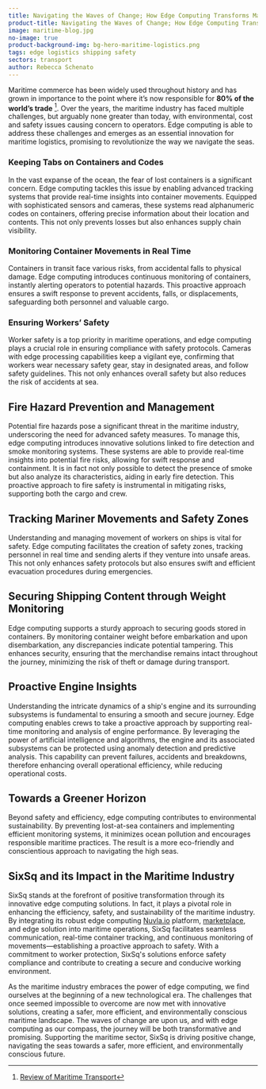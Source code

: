 ```yaml
---
title: Navigating the Waves of Change; How Edge Computing Transforms Maritime Logistics
product-title: Navigating the Waves of Change; How Edge Computing Transforms Maritime Logistics
image: maritime-blog.jpg
no-image: true
product-background-img: bg-hero-maritime-logistics.png
tags: edge logistics shipping safety
sectors: transport
author: Rebecca Schenato
---
```


Maritime commerce has been widely used throughout history and has grown in importance to the point where it’s now responsible for **80% of the world’s trade** [^1]. Over the years, the maritime industry has faced multiple challenges, but arguably none greater than today, with environmental,  cost and safety issues causing concern to operators. Edge computing is able to address these challenges and emerges as an essential innovation for maritime logistics, promising to revolutionize the way we navigate the seas.

### Keeping Tabs on Containers and Codes

In the vast expanse of the ocean, the fear of lost containers is a significant concern. Edge computing tackles this issue by enabling advanced tracking systems that provide real-time insights into container movements. Equipped with sophisticated sensors and cameras, these systems read alphanumeric codes on containers, offering precise information about their location and contents. This not only prevents losses but also enhances supply chain visibility.

### Monitoring Container Movements in Real Time

Containers in transit face various risks, from accidental falls to physical damage. Edge computing introduces continuous monitoring of containers, instantly alerting operators to potential hazards. This proactive approach ensures a swift response to prevent accidents, falls, or displacements, safeguarding both personnel and valuable cargo.

### Ensuring Workers’ Safety

Worker safety is a top priority in maritime operations, and edge computing plays a crucial role in ensuring compliance with safety protocols. Cameras with edge processing capabilities keep a vigilant eye, confirming that workers wear necessary safety gear, stay in designated areas, and follow safety guidelines. This not only enhances overall safety but also reduces the risk of accidents at sea.

## Fire Hazard Prevention and Management

Potential fire hazards pose a significant threat in the maritime industry, underscoring the need for advanced safety measures. To manage this, edge computing introduces innovative solutions linked to fire detection and smoke monitoring systems. These systems are able to provide real-time insights into potential fire risks, allowing for swift response and containment. It is in fact not only possible to detect the presence of smoke but also analyze its characteristics, aiding in early fire detection. This proactive approach to fire safety is instrumental in mitigating risks, supporting both the cargo and crew. 

## Tracking Mariner Movements and Safety Zones

Understanding and managing movement of workers on ships is vital for safety. Edge computing facilitates the creation of safety zones, tracking personnel in real time and sending alerts if they venture into unsafe areas. This not only enhances safety protocols but also ensures swift and efficient evacuation procedures during emergencies.

## Securing Shipping Content through Weight Monitoring

Edge computing supports a sturdy approach to securing goods stored in containers. By monitoring container weight before embarkation and upon disembarkation, any discrepancies indicate potential tampering. This enhances security, ensuring that the merchandise remains intact throughout the journey, minimizing the risk of theft or damage during transport.

## Proactive Engine Insights

Understanding the intricate dynamics of a ship's engine and its surrounding subsystems is fundamental to ensuring a smooth and secure journey. Edge computing enables crews to take a proactive approach by supporting real-time monitoring and analysis of engine performance. By leveraging the power of artificial intelligence and algorithms, the engine and its associated subsystems can be protected using anomaly detection and predictive analysis. This capability can prevent failures, accidents and breakdowns, therefore enhancing overall operational efficiency, while reducing operational costs.

## Towards a Greener Horizon

Beyond safety and efficiency, edge computing contributes to environmental sustainability. By preventing lost-at-sea containers and implementing efficient monitoring systems, it minimizes ocean pollution and encourages responsible maritime practices. The result is a more eco-friendly and conscientious approach to navigating the high seas.

## SixSq and its Impact in the Maritime Industry

SixSq stands at the forefront of positive transformation through its innovative edge computing solutions. In fact, it plays a pivotal role in enhancing the efficiency, safety, and sustainability of the maritime industry. By integrating its robust edge computing [Nuvla.io](/platform) platform, [marketplace](/marketplace), and edge solution into maritime operations, SixSq facilitates seamless communication, real-time container tracking, and continuous monitoring of movements—establishing a proactive approach to safety. With a commitment to worker protection, SixSq's solutions enforce safety compliance and contribute to creating a secure and conducive working environment.

As the maritime industry embraces the power of edge computing, we find ourselves at the beginning of a new technological era. The challenges that once seemed impossible to overcome are now met with innovative solutions, creating a safer, more efficient, and environmentally conscious maritime landscape. The waves of change are upon us, and with edge computing as our compass, the journey will be both transformative and promising. Supporting the maritime sector, SixSq is driving positive change, navigating the seas towards a safer, more efficient, and environmentally conscious future.

[^1]:[Review of Maritime Transport](https://unctad.org/publication/review-maritime-transport-2021#:~:text=Maritime%20transport%20is%20the%20backbone,higher%20for%20most%20developing%20countries.) 
